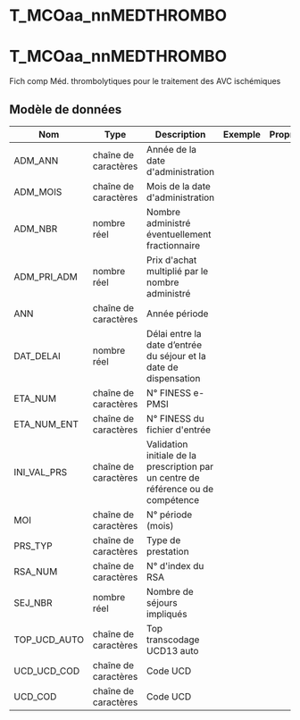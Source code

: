 # T_MCOaa_nnMEDTHROMBO

<!-- ATTENTION : Ne pas supprimer ou modifier la ligne ci-dessous -->
# T_MCOaa_nnMEDTHROMBO

Fich comp Méd. thrombolytiques pour le traitement des AVC ischémiques


## Modèle de données

|Nom|Type|Description|Exemple|Propriétés|
|-|-|-|-|-|
|ADM_ANN|chaîne de caractères|Année de la date d'administration|||
|ADM_MOIS|chaîne de caractères|Mois de la date d'administration|||
|ADM_NBR|nombre réel|Nombre administré éventuellement fractionnaire|||
|ADM_PRI_ADM|nombre réel|Prix d'achat multiplié par le nombre administré|||
|ANN|chaîne de caractères|Année période|||
|DAT_DELAI|nombre réel|Délai entre la date d’entrée du séjour et la date de dispensation|||
|ETA_NUM|chaîne de caractères|N° FINESS e-PMSI|||
|ETA_NUM_ENT|chaîne de caractères|N° FINESS du fichier d'entrée|||
|INI_VAL_PRS|chaîne de caractères|Validation initiale de la prescription par un centre de référence ou de compétence|||
|MOI|chaîne de caractères|N° période (mois)|||
|PRS_TYP|chaîne de caractères|Type de prestation|||
|RSA_NUM|chaîne de caractères|N° d'index du RSA|||
|SEJ_NBR|nombre réel|Nombre de séjours impliqués|||
|TOP_UCD_AUTO|chaîne de caractères|Top transcodage UCD13 auto|||
|UCD_UCD_COD|chaîne de caractères|Code UCD|||
|UCD_COD|chaîne de caractères|Code UCD|||

<!-- ATTENTION : Ne pas supprimer ou modifier la ligne ci-dessus -->
